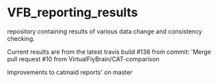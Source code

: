 # VFB_reporting_results
repository containing results of various data change and consistency checking.

 Current results are from the latest travis build #138 from commit: 'Merge pull request #10 from VirtualFlyBrain/CAT-comparison

Improvements to catmaid reports' on master

